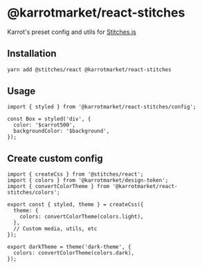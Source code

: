 # @karrotmarket/react-stitches

Karrot's preset config and utils for [Stitches.js](https://stitches.dev/)

## Installation

```bash
yarn add @stitches/react @karrotmarket/react-stitches
```

## Usage

```tsx
import { styled } from '@karrotmarket/react-stitches/config';

const Box = styled('div', {
  color: '$carrot500',
  backgroundColor: '$background',
});
```

## Create custom config

```tsx
import { createCss } from '@stitches/react';
import { colors } from '@karrotmarket/design-token';
import { convertColorTheme } from '@karrotmarket/react-stitches/colors';

export const { styled, theme } = createCss({
  theme: {
    colors: convertColorTheme(colors.light),
  },
  // Custom media, utils, etc
});

export darkTheme = theme('dark-theme', {
  colors: convertColorTheme(colors.dark),
});
```
